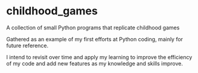 # childhood_games
A collection of small Python programs that replicate childhood games

Gathered as an example of my first efforts at Python coding, mainly for future reference.

I intend to revisit over time and apply my learning to improve the efficiency of my code and add new features as my knowledge and skills improve.
